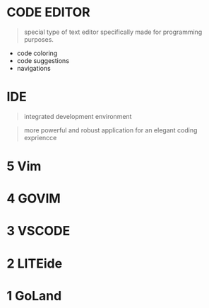 # CODE EDITOR

> special type of text editor specifically made for programming purposes.

* code coloring
* code suggestions
* navigations

# IDE 

> integrated development environment

> more powerful and robust application for an elegant coding expriencce

# 5 Vim

# 4 GOVIM

# 3 VSCODE

# 2 LITEide

# 1 GoLand


